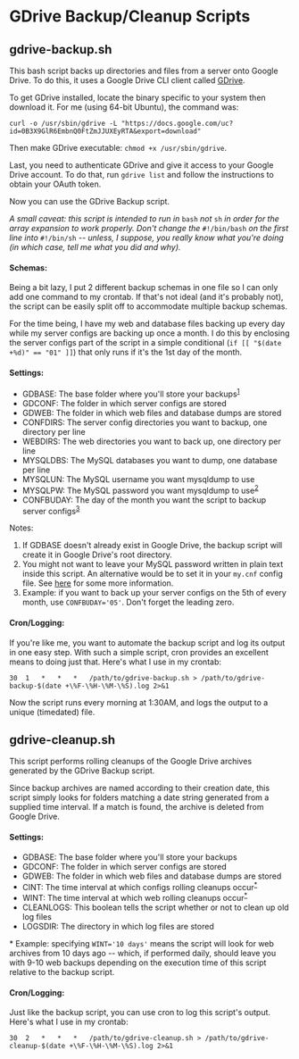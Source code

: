 # GDrive Backup/Cleanup Scripts

## gdrive-backup.sh

This bash script backs up directories and files from a server onto Google Drive. To do this, it uses a Google Drive CLI client called [GDrive][1].

To get GDrive installed, locate the binary specific to your system then download it. For me (using 64-bit Ubuntu), the command was:

`curl -o /usr/sbin/gdrive -L "https://docs.google.com/uc?id=0B3X9GlR6EmbnQ0FtZmJJUXEyRTA&export=download"`

Then make GDrive executable: `chmod +x /usr/sbin/gdrive`.

Last, you need to authenticate GDrive and give it access to your Google Drive account. To do that, run `gdrive list` and follow the instructions to obtain your OAuth token. 

Now you can use the GDrive Backup script.

*A small caveat: this script is intended to run in* `bash` *not* `sh` *in order for the array expansion to work properly. Don't change the* `#!/bin/bash` *on the first line into* `#!/bin/sh` *-- unless, I suppose, you really know what you're doing (in which case, tell me what you did and why).*

#### Schemas:

Being a bit lazy, I put 2 different backup schemas in one file so I can only add one command to my crontab. If that's not ideal (and it's probably not), the script can be easily split off to accommodate multiple backup schemas.

For the time being, I have my web and database files backing up every day while my server configs are backing up once a month. I do this by enclosing the server configs part of the script in a simple conditional (`if [[ "$(date +%d)" == "01" ]]`) that only runs if it's the 1st day of the month.

#### Settings:

- GDBASE: The base folder where you'll store your backups<sup>[1](#1)</sup>
- GDCONF: The folder in which server configs are stored
- GDWEB: The folder in which web files and database dumps are stored
- CONFDIRS: The server config directories you want to backup, one directory per line
- WEBDIRS: The web directories you want to back up, one directory per line
- MYSQLDBS: The MySQL databases you want to dump, one database per line
- MYSQLUN: The MySQL username you want mysqldump to use
- MYSQLPW: The MySQL password you want mysqldump to use<sup>[2](#2)</sup>
- CONFBUDAY: The day of the month you want the script to backup server configs<sup>[3](#3)</sup>

Notes:
1. <a name="1"></a>If GDBASE doesn't already exist in Google Drive, the backup script will create it in Google Drive's root directory.
2. <a name="2"></a>You might not want to leave your MySQL password written in plain text inside this script. An alternative would be to set it in your `my.cnf` config file. See [here][2] for some more information.
3. <a name="3"></a>Example: if you want to back up your server configs on the 5th of every month, use `CONFBUDAY='05'`. Don't forget the leading zero.

#### Cron/Logging:

If you're like me, you want to automate the backup script and log its output in one easy step. With such a simple script, cron provides an excellent means to doing just that. Here's what I use in my crontab:

`30  1   *   *   *   /path/to/gdrive-backup.sh > /path/to/gdrive-backup-$(date +\%F-\%H-\%M-\%S).log 2>&1`

Now the script runs every morning at 1:30AM, and logs the output to a unique (timedated) file.

## gdrive-cleanup.sh

This script performs rolling cleanups of the Google Drive archives generated by the GDrive Backup script.

Since backup archives are named according to their creation date, this script simply looks for folders matching a date string generated from a supplied time interval. If a match is found, the archive is deleted from Google Drive.

#### Settings:

- GDBASE: The base folder where you'll store your backups
- GDCONF: The folder in which server configs are stored
- GDWEB: The folder in which web files and database dumps are stored
- CINT: The time interval at which configs rolling cleanups occur<sup>[*](#note)</sup>
- WINT: The time interval at which web rolling cleanups occur<sup>[*](#note)</sup>
- CLEANLOGS: This boolean tells the script whether or not to clean up old log files
- LOGSDIR: The directory in which log files are stored

<a name="note"></a>* Example: specifying `WINT='10 days'` means the script will look for web archives from 10 days ago -- which, if performed daily, should leave you with 9-10 web backups depending on the execution time of this script relative to the backup script.

#### Cron/Logging:

Just like the backup script, you can use cron to log this script's output. Here's what I use in my crontab:

`30  2   *   *   *   /path/to/gdrive-cleanup.sh > /path/to/gdrive-cleanup-$(date +\%F-\%H-\%M-\%S).log 2>&1`

[1]: https://github.com/prasmussen/gdrive
[2]: https://stackoverflow.com/a/9293090
